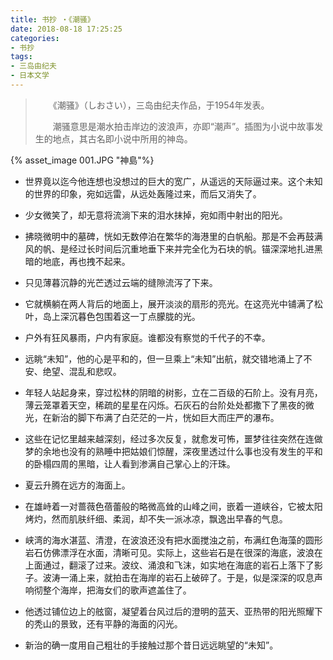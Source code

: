 ```yaml
---
title: 书抄 ・《潮骚》
date: 2018-08-18 17:25:25
categories: 
- 书抄
tags: 
- 三岛由纪夫
- 日本文学
---
```


> 　　《潮骚》（しおさい），三岛由纪夫作品，于1954年发表。
>
> 　　潮骚意思是潮水拍击岸边的波浪声，亦即“潮声”。插图为小说中故事发生的地点，其古名即小说中所用的神岛。

{% asset_image 001.JPG "神島"%}

- 世界竟以迄今他连想也没想过的巨大的宽广，从遥远的天际逼过来。这个未知的世界的印象，宛如远雷，从远处轰隆过来，而后又消失了。

- 少女微笑了，却无意将流淌下来的泪水抹掉，宛如雨中射出的阳光。

- 拂晓微明中的墓碑，恍如无数停泊在繁华的海港里的白帆船。那是不会再鼓满风的帆、是经过长时间后沉重地垂下来并完全化为石块的帆。锚深深地扎进黑暗的地底，再也拽不起来。

- 只见薄暮沉静的光芒透过云端的缝隙流泻了下来。

- 它就横躺在两人背后的地面上，展开淡淡的扇形的亮光。在这亮光中铺满了松叶，岛上深沉暮色包围着这一丁点朦胧的光。

- 户外有狂风暴雨，户内有家庭。谁都没有察觉的千代子的不幸。

  <!--more-->

- 远眺“未知”，他的心是平和的，但一旦乘上“未知”出航，就交错地涌上了不安、绝望、混乱和悲叹。

- 年轻人站起身来，穿过松林的阴暗的树影，立在二百级的石阶上。没有月亮，薄云笼罩着天空，稀疏的星星在闪烁。石灰石的台阶处处都撒下了黑夜的微光，在新治的脚下布满了白茫茫的一片，恍如巨大而庄严的瀑布。

- 这些在记忆里越来越深刻，经过多次反复，就愈发可怖，噩梦往往突然在连做梦的余地也没有的熟睡中把姑娘们惊醒，深夜里透过什么事也没有发生的平和的卧榻四周的黑暗，让人看到渗满自己掌心上的汗珠。

- 夏云升腾在远方的海面上。

- 在雄峙着一对蔷薇色蓓蕾般的略微高耸的山峰之间，嵌着一道峡谷，它被太阳烤灼，然而肌肤纤细、柔润，却不失一派冰凉，飘逸出早春的气息。

- 峡湾的海水湛蓝、清澄，在波浪还没有把水面搅浊之前，布满红色海藻的圆形岩石仿佛漂浮在水面，清晰可见。实际上，这些岩石是在很深的海底，波浪在上面通过，翻滚了过来。波纹、涌浪和飞沫，如实地在海底的岩石上落下了影子。波涛一涌上来，就拍击在海岸的岩石上破碎了。于是，似是深深的叹息声响彻整个海岸，把海女们的歌声遮盖住了。

- 他透过铺位边上的舷窗，凝望着台风过后的澄明的蓝天、亚热带的阳光照耀下的秃山的景致，还有平静的海面的闪光。

- 新治的确一度用自己粗壮的手接触过那个昔日远远眺望的“未知”。
